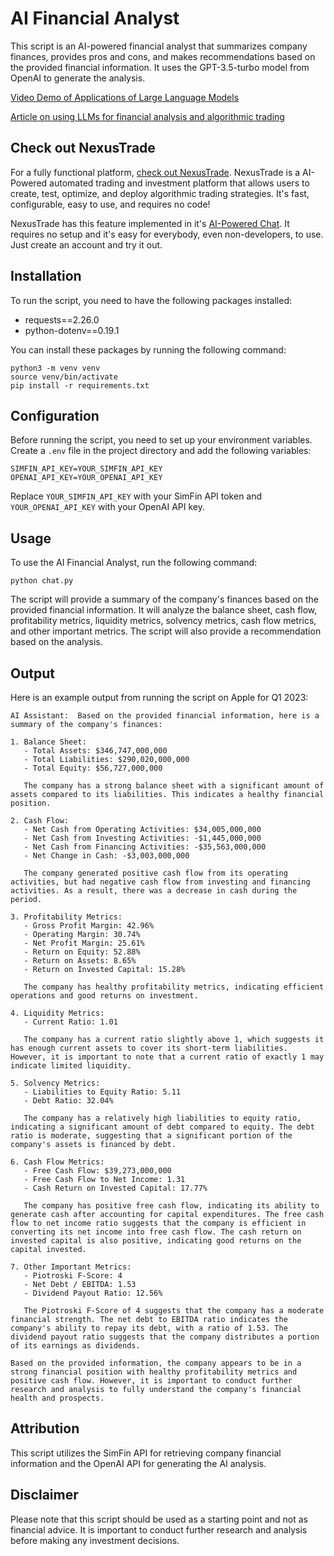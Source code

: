 # AI Financial Analyst

This script is an AI-powered financial analyst that summarizes company finances, provides pros and cons, and makes recommendations based on the provided financial information. It uses the GPT-3.5-turbo model from OpenAI to generate the analysis.

[Video Demo of Applications of Large Language Models](https://nexustrade-prod.nyc3.cdn.digitaloceanspaces.com/NexusTradeDemo.mp4)

[Article on using LLMs for financial analysis and algorithmic trading](https://medium.com/p/146d67c52cdb)

## Check out NexusTrade

For a fully functional platform, [check out NexusTrade](https://nexustrade.io/). NexusTrade is a AI-Powered automated trading and investment platform that allows users to create, test, optimize, and deploy algorithmic trading strategies. It's fast, configurable, easy to use, and requires no code!

NexusTrade has this feature implemented in it's [AI-Powered Chat](https://nexustrade.io/chat). It requires no setup and it's easy for everybody, even non-developers, to use. Just create an account and try it out.

## Installation

To run the script, you need to have the following packages installed:

- requests==2.26.0
- python-dotenv==0.19.1

You can install these packages by running the following command:

```
python3 -m venv venv
source venv/bin/activate
pip install -r requirements.txt
```

## Configuration

Before running the script, you need to set up your environment variables. Create a `.env` file in the project directory and add the following variables:

```
SIMFIN_API_KEY=YOUR_SIMFIN_API_KEY
OPENAI_API_KEY=YOUR_OPENAI_API_KEY
```

Replace `YOUR_SIMFIN_API_KEY` with your SimFin API token and `YOUR_OPENAI_API_KEY` with your OpenAI API key.

## Usage

To use the AI Financial Analyst, run the following command:

```
python chat.py
```

The script will provide a summary of the company's finances based on the provided financial information. It will analyze the balance sheet, cash flow, profitability metrics, liquidity metrics, solvency metrics, cash flow metrics, and other important metrics. The script will also provide a recommendation based on the analysis.

## Output

Here is an example output from running the script on Apple for Q1 2023:

```
AI Assistant:  Based on the provided financial information, here is a summary of the company's finances:

1. Balance Sheet:
   - Total Assets: $346,747,000,000
   - Total Liabilities: $290,020,000,000
   - Total Equity: $56,727,000,000

   The company has a strong balance sheet with a significant amount of assets compared to its liabilities. This indicates a healthy financial position.

2. Cash Flow:
   - Net Cash from Operating Activities: $34,005,000,000
   - Net Cash from Investing Activities: -$1,445,000,000
   - Net Cash from Financing Activities: -$35,563,000,000
   - Net Change in Cash: -$3,003,000,000

   The company generated positive cash flow from its operating activities, but had negative cash flow from investing and financing activities. As a result, there was a decrease in cash during the period.

3. Profitability Metrics:
   - Gross Profit Margin: 42.96%
   - Operating Margin: 30.74%
   - Net Profit Margin: 25.61%
   - Return on Equity: 52.88%
   - Return on Assets: 8.65%
   - Return on Invested Capital: 15.28%

   The company has healthy profitability metrics, indicating efficient operations and good returns on investment.

4. Liquidity Metrics:
   - Current Ratio: 1.01

   The company has a current ratio slightly above 1, which suggests it has enough current assets to cover its short-term liabilities. However, it is important to note that a current ratio of exactly 1 may indicate limited liquidity.

5. Solvency Metrics:
   - Liabilities to Equity Ratio: 5.11
   - Debt Ratio: 32.04%

   The company has a relatively high liabilities to equity ratio, indicating a significant amount of debt compared to equity. The debt ratio is moderate, suggesting that a significant portion of the company's assets is financed by debt.

6. Cash Flow Metrics:
   - Free Cash Flow: $39,273,000,000
   - Free Cash Flow to Net Income: 1.31
   - Cash Return on Invested Capital: 17.77%

   The company has positive free cash flow, indicating its ability to generate cash after accounting for capital expenditures. The free cash flow to net income ratio suggests that the company is efficient in converting its net income into free cash flow. The cash return on invested capital is also positive, indicating good returns on the capital invested.

7. Other Important Metrics:
   - Piotroski F-Score: 4
   - Net Debt / EBITDA: 1.53
   - Dividend Payout Ratio: 12.56%

   The Piotroski F-Score of 4 suggests that the company has a moderate financial strength. The net debt to EBITDA ratio indicates the company's ability to repay its debt, with a ratio of 1.53. The dividend payout ratio suggests that the company distributes a portion of its earnings as dividends.

Based on the provided information, the company appears to be in a strong financial position with healthy profitability metrics and positive cash flow. However, it is important to conduct further research and analysis to fully understand the company's financial health and prospects.
```

## Attribution

This script utilizes the SimFin API for retrieving company financial information and the OpenAI API for generating the AI analysis.

## Disclaimer

Please note that this script should be used as a starting point and not as financial advice. It is important to conduct further research and analysis before making any investment decisions.
